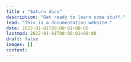 ```yaml
---
title : "Saturn docs"
description: "Get ready to learn some stuff."
lead: "This is a documentation website."
date: 2022-01-01T00:00:01+00:00
lastmod: 2022-01-01T00:00:01+00:00
draft: false
images: []
content: 
---
```


